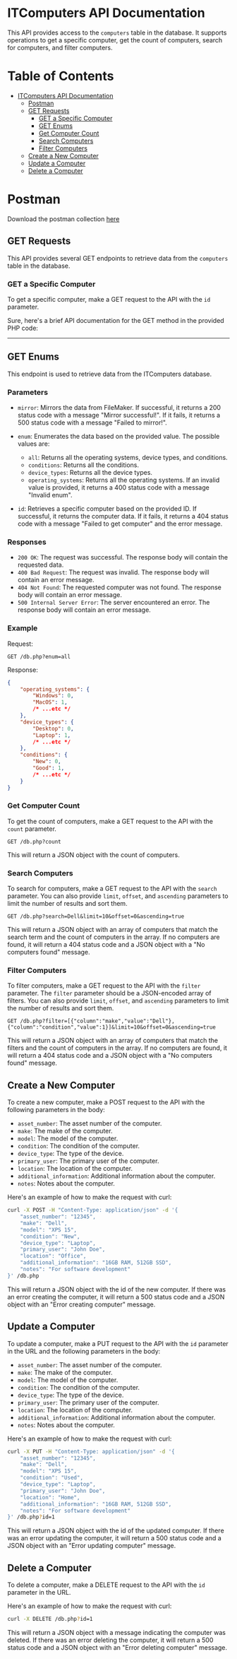 # ITComputers API Documentation

This API provides access to the `computers` table in the database. It supports operations to get a specific computer, get the count of computers, search for computers, and filter computers.

# Table of Contents
- [ITComputers API Documentation](#itcomputers-api-documentation)
  - [Postman](#postman)
  - [GET Requests](#get-requests)
    - [GET a Specific Computer](#get-a-specific-computer)
    - [GET Enums](#get-enums)
    - [Get Computer Count](#get-computer-count)
    - [Search Computers](#search-computers)
    - [Filter Computers](#filter-computers)
  - [Create a New Computer](#create-a-new-computer)
  - [Update a Computer](#update-a-computer)
  - [Delete a Computer](#delete-a-computer)

# Postman
Download the postman collection <a href="https://raw.githubusercontent.com/Mardens-Inc/IT-Computers-Database/main/postman-collection.json" download="postman-collection.json">here</a>


## GET Requests

This API provides several GET endpoints to retrieve data from the `computers` table in the database.

### GET a Specific Computer

To get a specific computer, make a GET request to the API with the `id` parameter.

Sure, here's a brief API documentation for the GET method in the provided PHP code:

---

## GET Enums

This endpoint is used to retrieve data from the ITComputers database.

### Parameters

- `mirror`: Mirrors the data from FileMaker. If successful, it returns a 200 status code with a message "Mirror successful!". If it fails, it returns a 500 status code with a message "Failed to mirror!".

- `enum`: Enumerates the data based on the provided value. The possible values are:
  - `all`: Returns all the operating systems, device types, and conditions.
  - `conditions`: Returns all the conditions.
  - `device_types`: Returns all the device types.
  - `operating_systems`: Returns all the operating systems.
  If an invalid value is provided, it returns a 400 status code with a message "Invalid enum".

- `id`: Retrieves a specific computer based on the provided ID. If successful, it returns the computer data. If it fails, it returns a 404 status code with a message "Failed to get computer" and the error message.

### Responses

- `200 OK`: The request was successful. The response body will contain the requested data.
- `400 Bad Request`: The request was invalid. The response body will contain an error message.
- `404 Not Found`: The requested computer was not found. The response body will contain an error message.
- `500 Internal Server Error`: The server encountered an error. The response body will contain an error message.

### Example

Request:

```
GET /db.php?enum=all
```

Response:

```json
{
    "operating_systems": {
        "Windows": 0,
        "MacOS": 1,
        /* ...etc */
    },
    "device_types": {
        "Desktop": 0,
        "Laptop": 1,
        /* ...etc */
    },
    "conditions": {
        "New": 0,
        "Good": 1,
        /* ...etc */
    }
}
```

### Get Computer Count

To get the count of computers, make a GET request to the API with the `count` parameter.

```
GET /db.php?count
```

This will return a JSON object with the count of computers.

### Search Computers

To search for computers, make a GET request to the API with the `search` parameter. You can also provide `limit`, `offset`, and `ascending` parameters to limit the number of results and sort them.

```
GET /db.php?search=Dell&limit=10&offset=0&ascending=true
```

This will return a JSON object with an array of computers that match the search term and the count of computers in the array. If no computers are found, it will return a 404 status code and a JSON object with a "No computers found" message.

### Filter Computers

To filter computers, make a GET request to the API with the `filter` parameter. The `filter` parameter should be a JSON-encoded array of filters. You can also provide `limit`, `offset`, and `ascending` parameters to limit the number of results and sort them.

```
GET /db.php?filter=[{"column":"make","value":"Dell"},{"column":"condition","value":1}]&limit=10&offset=0&ascending=true
```

This will return a JSON object with an array of computers that match the filters and the count of computers in the array. If no computers are found, it will return a 404 status code and a JSON object with a "No computers found" message.
## Create a New Computer

To create a new computer, make a POST request to the API with the following parameters in the body:

- `asset_number`: The asset number of the computer.
- `make`: The make of the computer.
- `model`: The model of the computer.
- `condition`: The condition of the computer.
- `device_type`: The type of the device.
- `primary_user`: The primary user of the computer.
- `location`: The location of the computer.
- `additional_information`: Additional information about the computer.
- `notes`: Notes about the computer.

Here's an example of how to make the request with curl:

```bash
curl -X POST -H "Content-Type: application/json" -d '{
    "asset_number": "12345",
    "make": "Dell",
    "model": "XPS 15",
    "condition": "New",
    "device_type": "Laptop",
    "primary_user": "John Doe",
    "location": "Office",
    "additional_information": "16GB RAM, 512GB SSD",
    "notes": "For software development"
}' /db.php
```

This will return a JSON object with the id of the new computer. If there was an error creating the computer, it will return a 500 status code and a JSON object with an "Error creating computer" message.

## Update a Computer

To update a computer, make a PUT request to the API with the `id` parameter in the URL and the following parameters in the body:

- `asset_number`: The asset number of the computer.
- `make`: The make of the computer.
- `model`: The model of the computer.
- `condition`: The condition of the computer.
- `device_type`: The type of the device.
- `primary_user`: The primary user of the computer.
- `location`: The location of the computer.
- `additional_information`: Additional information about the computer.
- `notes`: Notes about the computer.

Here's an example of how to make the request with curl:

```bash
curl -X PUT -H "Content-Type: application/json" -d '{
    "asset_number": "12345",
    "make": "Dell",
    "model": "XPS 15",
    "condition": "Used",
    "device_type": "Laptop",
    "primary_user": "John Doe",
    "location": "Home",
    "additional_information": "16GB RAM, 512GB SSD",
    "notes": "For software development"
}' /db.php?id=1
```

This will return a JSON object with the id of the updated computer. If there was an error updating the computer, it will return a 500 status code and a JSON object with an "Error updating computer" message.


## Delete a Computer

To delete a computer, make a DELETE request to the API with the `id` parameter in the URL.

Here's an example of how to make the request with curl:

```bash
curl -X DELETE /db.php?id=1
```

This will return a JSON object with a message indicating the computer was deleted. If there was an error deleting the computer, it will return a 500 status code and a JSON object with an "Error deleting computer" message.